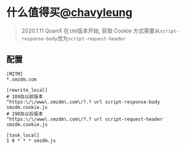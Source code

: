 # 什么值得买[@chavyleung](https://github.com/chavyleung/scripts/tree/master/smzdm)

> 2020.1.11 QuanX 在`190`版本开始, 获取 Cookie 方式需要从`script-response-body`改为`script-request-header`

## 配置

```properties
[MITM]
*.smzdm.com

[rewrite_local]
# 189及以前版本
^https:\/\/www\.smzdm\.com\/?.? url script-response-body smzdm.cookie.js
# 190及以后版本
^https:\/\/www\.smzdm\.com\/?.? url script-request-header smzdm.cookie.js

[task_local]
1 0 * * * smzdm.js
```

